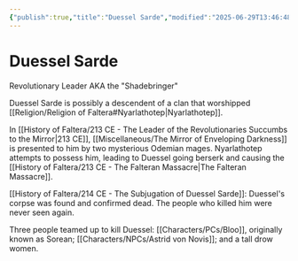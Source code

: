 ```yaml
---
{"publish":true,"title":"Duessel Sarde","modified":"2025-06-29T13:46:48.875-07:00","cssclasses":""}
---
```




# Duessel Sarde

Revolutionary Leader AKA the "Shadebringer"

Duessel Sarde is possibly a descendent of a clan that worshipped [[Religion/Religion of Faltera#Nyarlathotep\|Nyarlathotep]].

In [[History of Faltera/213 CE - The Leader of the Revolutionaries Succumbs to the Mirror\|213 CE]], [[Miscellaneous/The Mirror of Enveloping Darkness]] is presented to him by two mysterious Odemian mages. Nyarlathotep attempts to possess him, leading to Duessel going berserk and causing the [[History of Faltera/213 CE - The Falteran Massacre\|The Falteran Massacre]].

[[History of Faltera/214 CE - The Subjugation of Duessel Sarde]]: Duessel's corpse was found and confirmed dead. The people who killed him were never seen again.

Three people teamed up to kill Duessel: [[Characters/PCs/Bloo]], originally known as Sorean; [[Characters/NPCs/Astrid von Novis]]; and a tall drow women.
